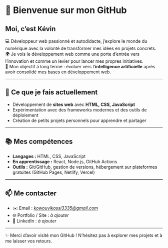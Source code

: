 # 👋 Bienvenue sur mon GitHub

## Moi, c’est Kévin

💻 Développeur web passionné et autodidacte, j’explore le monde du numérique avec la volonté de transformer mes idées en projets concrets.  
🌍 Je vois le développement web comme une porte d’entrée vers l’innovation et comme un levier pour lancer mes propres initiatives.  
🎯 Mon objectif à long terme : évoluer vers l’**intelligence artificielle** après avoir consolidé mes bases en développement web.

---

## 🚀 Ce que je fais actuellement
- Développement de **sites web** avec **HTML, CSS, JavaScript**  
- Expérimentation avec des frameworks modernes et des outils de déploiement  
- Création de petits projets personnels pour apprendre et partager  

---

## 📚 Mes compétences
- **Langages :** HTML, CSS, JavaScript  
- **En apprentissage :** React, Node.js, GitHub Actions  
- **Outils :** Git/GitHub, gestion de versions, hébergement sur plateformes gratuites (GitHub Pages, Netlify, Vercel)

---

## 📫 Me contacter
- ✉️ Email : *kowouvikossi3335@gmail.com*  
- 🌐 Portfolio / Site : *à ajouter*  
- 💼 LinkedIn : *à ajouter*  

---

✨ Merci d’avoir visité mon GitHub ! N’hésitez pas à explorer mes projets et à me laisser vos retours.

